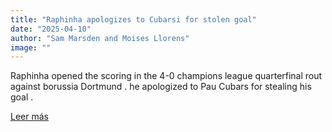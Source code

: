 ```yaml
---
title: "Raphinha apologizes to Cubarsi for stolen goal"
date: "2025-04-10"
author: "Sam Marsden and Moises Llorens"
image: ""
---
```


Raphinha opened the scoring in the 4-0 champions league quarterfinal rout against borussia Dortmund . he apologized to Pau Cubars for stealing his goal .

[Leer más](https://www.espn.com/soccer/story/_/id/44605575/barcelona-raphinha-apologizes-cubarsi-stolen-goal)
